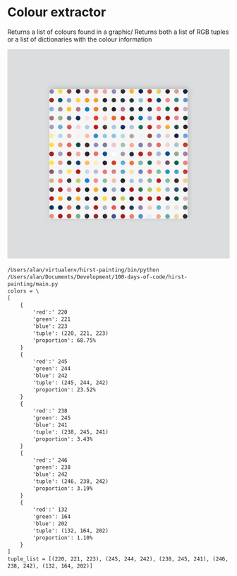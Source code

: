 # Colour extractor

Returns a list of colours found in a graphic/
Returns both a list of RGB tuples or a list of dictionaries with the colour information


![image](hirst-image.jpeg)

```text
/Users/alan/virtualenv/hirst-painting/bin/python /Users/alan/Documents/Development/100-days-of-code/hirst-painting/main.py
colors = \
[
    {
        'red':' 220
        'green': 221
        'blue': 223
        'tuple': (220, 221, 223)
        'proportion': 68.75%
    }
    {
        'red':' 245
        'green': 244
        'blue': 242
        'tuple': (245, 244, 242)
        'proportion': 23.52%
    }
    {
        'red':' 238
        'green': 245
        'blue': 241
        'tuple': (238, 245, 241)
        'proportion': 3.43%
    }
    {
        'red':' 246
        'green': 238
        'blue': 242
        'tuple': (246, 238, 242)
        'proportion': 3.19%
    }
    {
        'red':' 132
        'green': 164
        'blue': 202
        'tuple': (132, 164, 202)
        'proportion': 1.10%
    }
]
tuple_list = [(220, 221, 223), (245, 244, 242), (238, 245, 241), (246, 238, 242), (132, 164, 202)]

```
